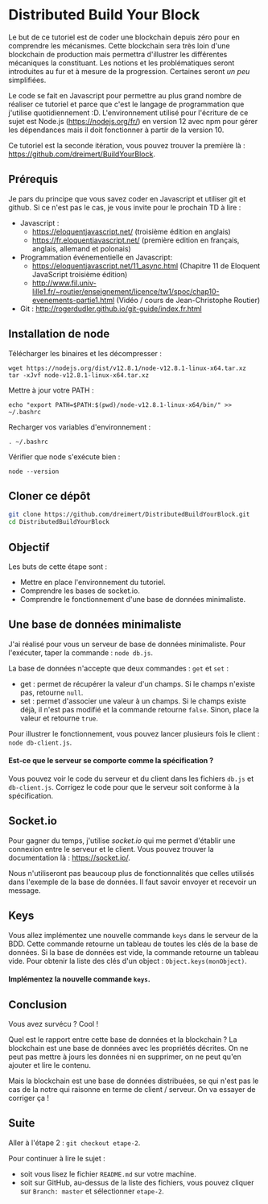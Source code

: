 # Distributed Build Your Block

Le but de ce tutoriel est de coder une blockchain depuis zéro pour en comprendre les mécanismes. Cette blockchain sera très loin d'une blockchain de production mais permettra d'illustrer les différentes mécaniques la constituant. Les notions et les problématiques seront introduites au fur et à mesure de la progression. Certaines seront *un peu* simplifiées.

Le code se fait en Javascript pour permettre au plus grand nombre de réaliser ce tutoriel et parce que c'est le langage de programmation que j'utilise quotidiennement :D. L'environnement utilisé pour l'écriture de ce sujet est Node.js (https://nodejs.org/fr/) en version 12 avec npm pour gérer les dépendances mais il doit fonctionner à partir de la version 10.

Ce tutoriel est la seconde itération, vous pouvez trouver la première là : https://github.com/dreimert/BuildYourBlock.

## Prérequis

Je pars du principe que vous savez coder en Javascript et utiliser git et github. Si ce n'est pas le cas, je vous invite pour le prochain TD à lire :

* Javascript :
  * https://eloquentjavascript.net/ (troisième édition en anglais)
  * https://fr.eloquentjavascript.net/ (première edition en français, anglais, allemand et polonais)
* Programmation événementielle en Javascript:
  * https://eloquentjavascript.net/11_async.html (Chapitre 11 de Eloquent JavaScript troisième édition)
  * http://www.fil.univ-lille1.fr/~routier/enseignement/licence/tw1/spoc/chap10-evenements-partie1.html (Vidéo / cours de Jean-Christophe Routier)
* Git : http://rogerdudler.github.io/git-guide/index.fr.html

## Installation de node

Télécharger les binaires et les décompresser :

    wget https://nodejs.org/dist/v12.8.1/node-v12.8.1-linux-x64.tar.xz
    tar -xJvf node-v12.8.1-linux-x64.tar.xz

Mettre à jour votre PATH :

    echo "export PATH=$PATH:$(pwd)/node-v12.8.1-linux-x64/bin/" >> ~/.bashrc

Recharger vos variables d'environnement :

    . ~/.bashrc

Vérifier que node s'exécute bien :

    node --version

## Cloner ce dépôt

```Bash
git clone https://github.com/dreimert/DistributedBuildYourBlock.git
cd DistributedBuildYourBlock
```

## Objectif

Les buts de cette étape sont :

* Mettre en place l'environnement du tutoriel.
* Comprendre les bases de socket.io.
* Comprendre le fonctionnement d'une base de données minimaliste.

## Une base de données minimaliste

J'ai réalisé pour vous un serveur de base de données minimaliste. Pour l'exécuter, taper la commande : `node db.js`.

La base de données n'accepte que deux commandes : `get` et `set` :

* get : permet de récupérer la valeur d'un champs. Si le champs n'existe pas, retourne `null`.
* set : permet d'associer une valeur à un champs. Si le champs existe déjà, il n'est pas modifié et la commande retourne `false`. Sinon, place la valeur et retourne `true`.

Pour illustrer le fonctionnement, vous pouvez lancer plusieurs fois le client : `node db-client.js`.

#### Est-ce que le serveur se comporte comme la spécification ?

Vous pouvez voir le code du serveur et du client dans les fichiers `db.js` et `db-client.js`. Corrigez le code pour que le serveur soit conforme à la spécification.

## Socket.io

Pour gagner du temps, j'utilise *socket.io* qui me permet d'établir une connexion entre le serveur et le client. Vous pouvez trouver la documentation là : https://socket.io/.

Nous n'utiliseront pas beaucoup plus de fonctionnalités que celles utilisés dans l'exemple de la base de données. Il faut savoir envoyer et recevoir un message.

## Keys

Vous allez implémentez une nouvelle commande `keys` dans le serveur de la BDD. Cette commande retourne un tableau de toutes les clés de la base de données. Si la base de données est vide, la commande retourne un tableau vide. Pour obtenir la liste des clés d'un object : `Object.keys(monObject)`.

#### Implémentez la nouvelle commande `keys`.

## Conclusion

Vous avez survécu ? Cool !

Quel est le rapport entre cette base de données et la blockchain ? La blockchain est une base de données avec les propriétés décrites. On ne peut pas mettre à jours les données ni en supprimer, on ne peut qu'en ajouter et lire le contenu.

Mais la blockchain est une base de données distribuées, se qui n'est pas le cas de la notre qui raisonne en terme de client / serveur. On va essayer de corriger ça !

## Suite

Aller à l'étape 2 : `git checkout etape-2`.

Pour continuer à lire le sujet :

* soit vous lisez le fichier `README.md` sur votre machine.
* soit sur GitHub, au-dessus de la liste des fichiers, vous pouvez cliquer sur `Branch: master` et sélectionner `etape-2`.

